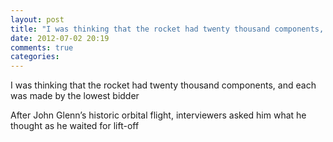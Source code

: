 ```yaml
---
layout: post
title: "I was thinking that the rocket had twenty thousand components, and each was made by the lowest bidder"
date: 2012-07-02 20:19
comments: true
categories: 
---
```


I was thinking that the rocket had twenty thousand components, and each was made by the lowest bidder


After John Glenn’s historic orbital flight, interviewers asked him what he thought as he waited for lift-off

